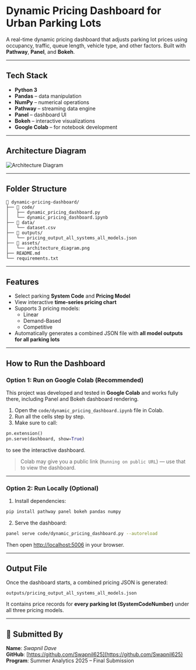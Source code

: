 # Dynamic Pricing Dashboard for Urban Parking Lots

A real-time dynamic pricing dashboard that adjusts parking lot prices using occupancy, traffic, queue length, vehicle type, and other factors. Built with **Pathway**, **Panel**, and **Bokeh**.

---

## Tech Stack

- **Python 3**
- **Pandas** – data manipulation
- **NumPy** – numerical operations
- **Pathway** – streaming data engine
- **Panel** – dashboard UI
- **Bokeh** – interactive visualizations
- **Google Colab** – for notebook development

---

##  Architecture Diagram

![Architecture Diagram](assets/architecture_diagram.png)

---

##  Folder Structure

```
📁 dynamic-pricing-dashboard/
├── 📁 code/
│   ├── dynamic_pricing_dashboard.py
│   └── dynamic_pricing_dashboard.ipynb
├── 📁 data/
│   └── dataset.csv
├── 📁 outputs/
│   └── pricing_output_all_systems_all_models.json
├── 📁 assets/
│   └── architecture_diagram.png
├── README.md
└── requirements.txt
```

---

##  Features

- Select parking **System Code** and **Pricing Model**
- View interactive **time-series pricing chart**
- Supports 3 pricing models:
  - Linear
  - Demand-Based
  - Competitive
- Automatically generates a combined JSON file with **all model outputs for all parking lots**

---

## How to Run the Dashboard

###  Option 1: Run on Google Colab (Recommended)

This project was developed and tested in **Google Colab** and works fully there, including Panel and Bokeh dashboard rendering.

1. Open the `code/dynamic_pricing_dashboard.ipynb` file in Colab.
2. Run all the cells step by step.
3. Make sure to call:
```python
pn.extension()
pn.serve(dashboard, show=True)
```
to see the interactive dashboard.

>  Colab may give you a public link (`Running on public URL`) — use that to view the dashboard.

---

###  Option 2: Run Locally (Optional)

1. Install dependencies:
```bash
pip install pathway panel bokeh pandas numpy
```

2. Serve the dashboard:
```bash
panel serve code/dynamic_pricing_dashboard.py --autoreload
```

Then open [http://localhost:5006](http://localhost:5006) in your browser.

---

## Output File

Once the dashboard starts, a combined pricing JSON is generated:

```
outputs/pricing_output_all_systems_all_models.json
```

It contains price records for **every parking lot (SystemCodeNumber)** under all three pricing models.

---



## 👤 Submitted By

**Name**: *Swapnil Dave*  
**GitHub**: [https://github.com/Swapnil625](https://github.com/Swapnil625)  
**Program**: Summer Analytics 2025 – Final Submission





